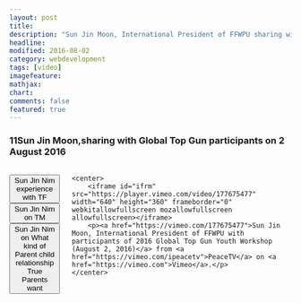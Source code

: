 ```yaml
---
layout: post
title:
description: "Sun Jin Moon, International President of FFWPU sharing with Global Top Gun participants"
headline: 
modified: 2016-08-02
category: webdevelopment
tags: [video]
imagefeature: 
mathjax: 
chart: 
comments: false
featured: true
---
```

### 11Sun Jin Moon,sharing with Global Top Gun participants on 2 August 2016


  
     
<div class="small-9 small-centered columns">

<button onclick="javascript: document.getElementById('ifrm').setAttribute('src', 'https://player.vimeo.com/video/177675477?t=53m1s&autoplay=1')">Sun Jin Nim experience with TF</button>     
<button onclick="javascript: document.getElementById('ifrm').setAttribute('src', 'https://player.vimeo.com/video/177675477?t=59m22s&autoplay=1')">Sun Jin Nim on TM</button>     
<button onclick="javascript: document.getElementById('ifrm').setAttribute('src', 'https://player.vimeo.com/video/177675477?t=1h10m0s&autoplay=1')">Sun Jin Nim on What kind of Parent child relationship True Parents want</button>     


	<center>
		<iframe id="ifrm" src="https://player.vimeo.com/video/177675477" width="640" height="360" frameborder="0" webkitallowfullscreen mozallowfullscreen allowfullscreen></iframe>
		<p><a href="https://vimeo.com/177675477">Sun Jin Moon, International President of FFWPU with participants of 2016 Global Top Gun Youth Workshop (August 2, 2016)</a> from <a href="https://vimeo.com/ipeacetv">PeaceTV</a> on <a href="https://vimeo.com">Vimeo</a>.</p>
	</center>
</div>
   



 